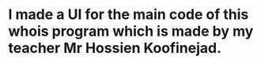 # I made a UI for the main code of this whois program which is made by my teacher Mr Hossien Koofinejad.
